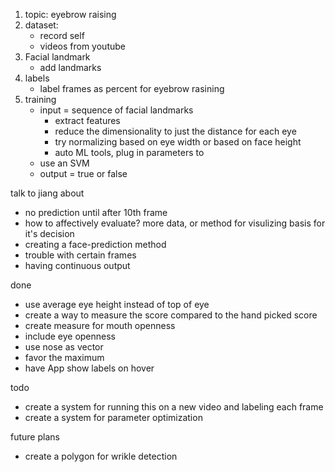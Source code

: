 1. topic: eyebrow raising
2. dataset:
   - record self
   - videos from youtube
3. Facial landmark
   -  add landmarks
4. labels
   - label frames as percent for eyebrow rasining
5. training
   - input = sequence of facial landmarks 
     - extract features
     - reduce the dimensionality to just the distance for each eye
     - try normalizing based on eye width or based on face height
     - auto ML tools, plug in parameters to
   - use an SVM 
   - output = true or false


talk to jiang about
- no prediction until after 10th frame
- how to affectively evaluate? more data, or method for visulizing basis for it's decision
- creating a face-prediction method
- trouble with certain frames
- having continuous output

done
- use average eye height instead of top of eye
- create a way to measure the score compared to the hand picked score
- create measure for mouth openness
- include eye openness
- use nose as vector
- favor the maximum
- have App show labels on hover

todo
- create a system for running this on a new video and labeling each frame
- create a system for parameter optimization

future plans
- create a polygon for wrikle detection 